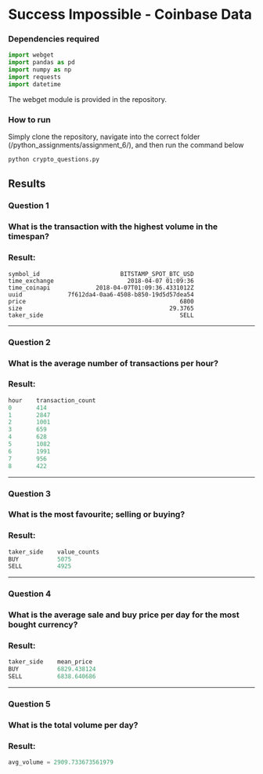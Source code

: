 # Success Impossible  - Coinbase Data
### Dependencies required
```python
import webget
import pandas as pd
import numpy as np
import requests
import datetime
```
The webget module is provided in the repository.

### How to run
Simply clone the repository, navigate into the correct folder (/python_assignments/assignment_6/), and then run the command below

```
python crypto_questions.py
```

## Results
### Question 1
### What is the transaction with the highest volume in the timespan?

### Result:

```
symbol_id                       BITSTAMP_SPOT_BTC_USD
time_exchange                     2018-04-07 01:09:36
time_coinapi             2018-04-07T01:09:36.4331012Z
uuid             7f612da4-0aa6-4508-b850-19d5d57dea54
price                                            6800
size                                          29.3765
taker_side                                       SELL
```

------
### Question 2
### What is the average number of transactions per hour?

### Result:

```python
hour    transaction_count
0       414
1       2847
2       1001
3       659
4       628
5       1082
6       1991
7       956
8       422
```

------
### Question 3
### What is the most favourite; selling or buying?

### Result: 

```python
taker_side    value_counts
BUY           5075
SELL          4925
```

------
### Question 4
### What is the average sale and buy price per day for the most bought currency?

### Result: 

```python
taker_side    mean_price 
BUY           6829.438124
SELL          6838.640686
```

------
### Question 5
### What is the total volume per day?

### Result:

```python
avg_volume = 2909.733673561979
```
